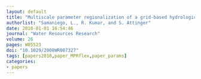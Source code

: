 ```yaml
---
layout: default
title: "Multiscale parameter regionalization of a grid‐based hydrologic model at the mesoscale"
authorlist: "Samaniego, L., R. Kumar, and S. Attinger"
date: 2010-01-01 16:54:46
journal: "Water Resources Research"
volume: 26
pages: W05523
doi: "10.1029/2008WR007327"
tags: [papers2010,paper_MPRflex,paper_params]
categories:
- papers
---
```



